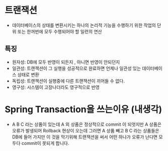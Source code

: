 # 트랜잭션
 + 데이터베이스의 상태를 변환시키는 하나의 논리적 기능을 수행하기 위한 작업의 단위 또는 한꺼번에 모두 수행되어야 할 일련의 연산
 
## 특징
 + 원자성: DB에 모두 반영이 되든지 , 아니면 반영이 안되던지
 + 일관성: 트랜잭션이 그 실행을 성공적으로 완료하면 언제나 일관성 있는 데이터베이스 상태로 변환
 + 독립성: 트랜잭션이 실행중에 다른 트랜잭션이 끼어들 수 없다.
 + 영구성: 시스템이 고장나더라도 영구적으로 반영
 
# Spring Transaction을 쓰는이유 (내생각)
+ A B C 라는 상품이 있는데 A 외 상품은 정상적으로 commit 이 되엇지만 A 상품은 오류가 발생되어
Rollback 현상이 오는데 그러면 A 상품 빼고 B C 라는 상품들은 DB에 들어 가지만 이 것을 막기위해
트랜잭션을 써서 어떤 하나가 오류가 난다면 모두다 commit이 못되게 합니다.
